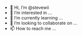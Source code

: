 - 👋 Hi, I’m @stevewii
- 👀 I’m interested in ...
- 🌱 I’m currently learning ...
- 💞️ I’m looking to collaborate on ...
- 📫 How to reach me ...

<!---
stevewii/stevewii is a ✨ special ✨ repository because its `README.md` (this file) appears on your GitHub profile.
You can click the Preview link to take a look at your changes.
--->
